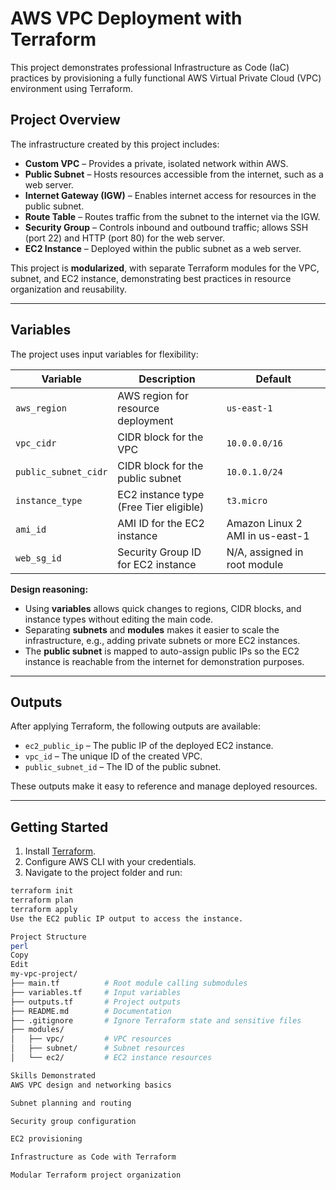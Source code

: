 # AWS VPC Deployment with Terraform

This project demonstrates professional Infrastructure as Code (IaC) practices by provisioning a fully functional AWS Virtual Private Cloud (VPC) environment using Terraform.

## Project Overview

The infrastructure created by this project includes:

- **Custom VPC** – Provides a private, isolated network within AWS.
- **Public Subnet** – Hosts resources accessible from the internet, such as a web server.
- **Internet Gateway (IGW)** – Enables internet access for resources in the public subnet.
- **Route Table** – Routes traffic from the subnet to the internet via the IGW.
- **Security Group** – Controls inbound and outbound traffic; allows SSH (port 22) and HTTP (port 80) for the web server.
- **EC2 Instance** – Deployed within the public subnet as a web server.

This project is **modularized**, with separate Terraform modules for the VPC, subnet, and EC2 instance, demonstrating best practices in resource organization and reusability.

---

## Variables

The project uses input variables for flexibility:

| Variable | Description | Default |
|----------|-------------|---------|
| `aws_region` | AWS region for resource deployment | `us-east-1` |
| `vpc_cidr` | CIDR block for the VPC | `10.0.0.0/16` |
| `public_subnet_cidr` | CIDR block for the public subnet | `10.0.1.0/24` |
| `instance_type` | EC2 instance type (Free Tier eligible) | `t3.micro` |
| `ami_id` | AMI ID for the EC2 instance | Amazon Linux 2 AMI in us-east-1 |
| `web_sg_id` | Security Group ID for EC2 instance | N/A, assigned in root module |

**Design reasoning:**  

- Using **variables** allows quick changes to regions, CIDR blocks, and instance types without editing the main code.  
- Separating **subnets** and **modules** makes it easier to scale the infrastructure, e.g., adding private subnets or more EC2 instances.  
- The **public subnet** is mapped to auto-assign public IPs so the EC2 instance is reachable from the internet for demonstration purposes.

---

## Outputs

After applying Terraform, the following outputs are available:

- `ec2_public_ip` – The public IP of the deployed EC2 instance.  
- `vpc_id` – The unique ID of the created VPC.  
- `public_subnet_id` – The ID of the public subnet.

These outputs make it easy to reference and manage deployed resources.

---

## Getting Started

1. Install [Terraform](https://developer.hashicorp.com/terraform/downloads).  
2. Configure AWS CLI with your credentials.  
3. Navigate to the project folder and run:

```bash
terraform init
terraform plan
terraform apply
Use the EC2 public IP output to access the instance.

Project Structure
perl
Copy
Edit
my-vpc-project/
├── main.tf          # Root module calling submodules
├── variables.tf     # Input variables
├── outputs.tf       # Project outputs
├── README.md        # Documentation
├── .gitignore       # Ignore Terraform state and sensitive files
├── modules/
│   ├── vpc/         # VPC resources
│   ├── subnet/      # Subnet resources
│   └── ec2/         # EC2 instance resources

Skills Demonstrated
AWS VPC design and networking basics

Subnet planning and routing

Security group configuration

EC2 provisioning

Infrastructure as Code with Terraform

Modular Terraform project organization
